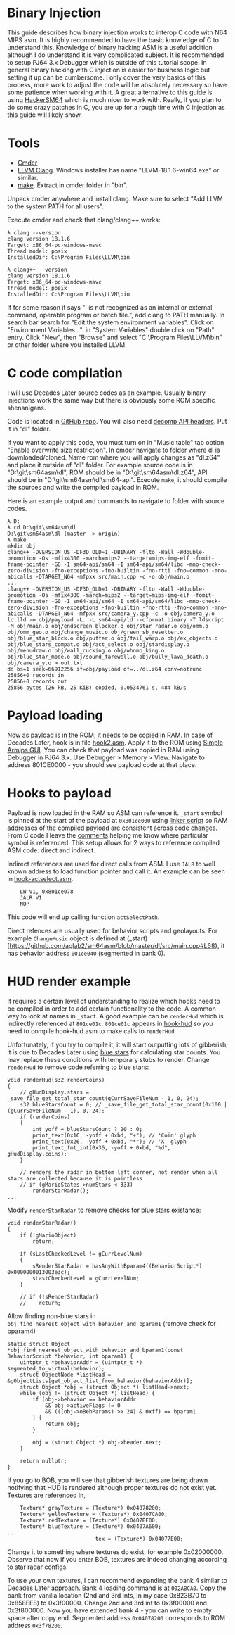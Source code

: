 # Binary Injection
This guide describes how binary injection works to interop C code with N64 MIPS asm. It is highly recommended to have the basic knowledge of C to understand this. Knowledge of binary hacking ASM is a useful addition although I do understand it is very complicated subject. It is recommended to setup PJ64 3.x Debugger which is outside of this tutorial scope. In general binary hacking with C injection is easier for business logic but setting it up can be cumbersome. I only cover the very basics of this process, more work to adjust the code will be absolutely necessary so have some patience when working with it. A great alternative to this guide is using [HackerSM64](https://github.com/HackerN64/HackerSM64) which is much nicer to work with. Really, if you plan to do some crazy patches in C, you are up for a rough time with C injection as this guide will likely show.

# Tools
* [Cmder](https://github.com/cmderdev/cmder/releases/latest)
* [LLVM Clang](https://github.com/llvm/llvm-project/releases). Windows installer has name "LLVM-18.1.6-win64.exe" or similar.
* [make](https://gnuwin32.sourceforge.net/downlinks/make-bin-zip.php). Extract in cmder folder in "bin".

Unpack cmder anywhere and install clang. Make sure to select "Add LLVM to the system PATH for all users".

Execute cmder and check that clang/clang++ works:
```
λ clang --version
clang version 18.1.6
Target: x86_64-pc-windows-msvc
Thread model: posix
InstalledDir: C:\Program Files\LLVM\bin

λ clang++ --version
clang version 18.1.6
Target: x86_64-pc-windows-msvc
Thread model: posix
InstalledDir: C:\Program Files\LLVM\bin
```

If for some reason it says "' is not recognized as an internal or external command, operable program or batch file.", add clang to PATH manually. In search bar search for "Edit the system environment variables". Click on "Environment Variables...". in "System Variables" double click on "Path" entry. Click "New", then "Browse" and select "C:\Program Files\LLVM\bin" or other folder where you installed LLVM.

# C code compilation

I will use Decades Later source codes as an example. Usually binary injections work the same way but there is obviously some ROM specific shenanigans.

Code is located in [GitHub repo](https://github.com/aglab2/sm64asm/tree/master/dl).
You will also need [decomp API headers](https://github.com/aglab2/sm64-api). Put it in "dl" folder. 

If you want to apply this code, you must turn on in "Music table" tab option "Enable overwrite size restriction".
In cmder navigate to folder where dl is downloaded/cloned. Name rom where you will apply changes as "dl.z64" and place it outside of "dl" folder. For example source code is in "D:\git\sm64asm\dl", ROM should be in "D:\git\sm64asm\dl.z64", API should be in "D:\git\sm64asm\dl\sm64-api".
Execute `make`, it should compile the sources and write the compiled payload in ROM.

Here is an example output and commands to navigate to folder with source codes.
```
λ D:
λ cd D:\git\sm64asm\dl
D:\git\sm64asm\dl (master -> origin)
λ make
mkdir obj
clang++ -DVERSION_US -DF3D_OLD=1 -DBINARY -flto -Wall -Wdouble-promotion -Os -mfix4300 -march=mips2 --target=mips-img-elf -fomit-frame-pointer -G0 -I sm64-api/sm64 -I sm64-api/sm64/libc -mno-check-zero-division -fno-exceptions -fno-builtin -fno-rtti -fno-common -mno-abicalls -DTARGET_N64 -mfpxx src/main.cpp -c -o obj/main.o
...
clang++ -DVERSION_US -DF3D_OLD=1 -DBINARY -flto -Wall -Wdouble-promotion -Os -mfix4300 -march=mips2 --target=mips-img-elf -fomit-frame-pointer -G0 -I sm64-api/sm64 -I sm64-api/sm64/libc -mno-check-zero-division -fno-exceptions -fno-builtin -fno-rtti -fno-common -mno-abicalls -DTARGET_N64 -mfpxx src/camera_y.cpp -c -o obj/camera_y.o
ld.lld -o obj/payload -L. -L sm64-api/ld --oformat binary -T ldscript -M obj/main.o obj/endscreen_blocker.o obj/star_radar.o obj/omm.o obj/omm_geo.o obj/change_music.o obj/green_sb_resetter.o obj/blue_star_block.o obj/puffer.o obj/fail_warp.o obj/ex_objects.o obj/blue_stars_compat.o obj/act_select.o obj/stardisplay.o obj/menudraw.o obj/wall_cucking.o obj/whomp_king.o obj/blue_star_mode.o obj/sound_farewell.o obj/bully_lava_death.o obj/camera_y.o > out.txt
dd bs=1 seek=66912256 if=obj/payload of=../dl.z64 conv=notrunc
25856+0 records in
25856+0 records out
25856 bytes (26 kB, 25 KiB) copied, 0.0534761 s, 484 kB/s
```

# Payload loading

Now as payload is in the ROM, it needs to be copied in RAM. In case of Decades Later, hook is in file [hook2.asm](https://github.com/aglab2/sm64asm/blob/master/dl/hook2.asm). Apply it to the ROM using [Simple Armips GUI](https://github.com/DavidSM64/SimpleArmipsGui/releases/download/1.3.2/Simple.Armips.Gui.v1.3.2.zip). You can check that payload was copied in RAM using Debugger in PJ64 3.x. Use Debugger > Memory > View. Navigate to address 801CE0000 - you should see payload code at that place.

# Hooks to payload

Payload is now loaded in the RAM so ASM can reference it. `_start` symbol is pinned at the start of the payload at `0x801ce000` using [linker script](https://github.com/aglab2/sm64asm/blob/master/dl/ldscript#L7-L9) so RAM addresses of the compiled payload are consistent across code changes. From C code I leave the [comments](https://github.com/aglab2/sm64asm/blob/master/dl/src/main.cpp#L56-L94) helping me know where particular symbol is referenced.
This setup allows for 2 ways to reference compiled ASM code: direct and indirect.

Indirect references are used for direct calls from ASM. I use `JALR` to well known address to load function pointer and call it. An example can be seen in [hook-actselect.asm](https://github.com/aglab2/sm64asm/blob/master/dl/hook-actselect.asm).
```
	LW V1, 0x801ce078
	JALR V1
	NOP
```

This code will end up calling function `actSelectPath`.

Direct refences are usually used for behavior scripts and geolayouts. For example `ChangeMusic` object is defined at (_start)[https://github.com/aglab2/sm64asm/blob/master/dl/src/main.cpp#L68}, it has behavior address `001ce040` (segmented in bank 0).

# HUD render example

It requires a certain level of understanding to realize which hooks need to be compiled in order to add certain functionality to the code. A common way to look at names in `_start`. A good example can be `renderHud` which is indirectly referenced at `801ce01c`. `801ce01c` appears in [hook-hud](https://github.com/aglab2/sm64asm/blob/master/dl/hook-hud.asm) so you need to compile hook-hud.asm to make calls to `renderHud`.

Unfortunately, if you try to compile it, it will start outputting lots of gibberish, it is due to Decades Later using [blue stars](https://github.com/aglab2/sm64asm/blob/master/dl/src/star_radar.cpp#L455-L456) for calculating star counts. You may replace these conditions with temporary stubs to render. Change `renderHud` to remove code referring to blue stars:
```
void renderHud(s32 renderCoins)
{
    // gHudDisplay.stars = _save_file_get_total_star_count(gCurrSaveFileNum - 1, 0, 24);
    s32 blueStarsCount = 0; // _save_file_get_total_star_count(0x100 | (gCurrSaveFileNum - 1), 0, 24);
    if (renderCoins)
    {
        int yoff = blueStarsCount ? 20 : 0;
        print_text(0x16, -yoff + 0xbd, "+"); // 'Coin' glyph
        print_text(0x26, -yoff + 0xbd, "*"); // 'X' glyph
        print_text_fmt_int(0x36, -yoff + 0xbd, "%d", gHudDisplay.coins);
    }

    // renders the radar in bottom left corner, not render when all stars are collected because it is pointless
    // if (gMarioStates->numStars < 333)
        renderStarRadar();
...
```

Modify `renderStarRadar` to remove checks for blue stars existance:
```
void renderStarRadar()
{
    if (!gMarioObject)
        return;

    if (sLastCheckedLevel != gCurrLevelNum)
    {
        sRenderStarRadar = hasAnyWithBparam4((BehaviorScript*) 0x0000000013003e3c);
        sLastCheckedLevel = gCurrLevelNum;
    }

    // if (!sRenderStarRadar)
    //    return;
```

Allow finding non-blue stars in `obj_find_nearest_object_with_behavior_and_bparam1` (remove check for bparam4)
```
static struct Object *obj_find_nearest_object_with_behavior_and_bparam1(const BehaviorScript *behavior, int bparam1) {
    uintptr_t *behaviorAddr = (uintptr_t *) segmented_to_virtual(behavior);
    struct ObjectNode *listHead = &gObjectLists[get_object_list_from_behavior(behaviorAddr)];
    struct Object *obj = (struct Object *) listHead->next;
    while (obj != (struct Object *) listHead) {
        if (obj->behavior == behaviorAddr
            && obj->activeFlags != 0
            && (((obj->oBehParams) >> 24) & 0xff) == bparam1
        ) {
            return obj;
        }

        obj = (struct Object *) obj->header.next;
    }

    return nullptr;
}
```

If you go to BOB, you will see that gibberish textures are being drawn notifying that HUD is rendered although proper textures do not exist yet. Textures are referenced in,
```
    Texture* grayTexture = (Texture*) 0x04078200;
    Texture* yellowTexture = (Texture*) 0x0407CA00;
    Texture* redTexture = (Texture*) 0x0407EE00;
    Texture* blueTexture = (Texture*) 0x0407A600;
...
                            tex = (Texture*) 0x04077E00;
```

Change it to something where textures do exist, for example 0x02000000. Observe that now if you enter BOB, textures are indeed changing according to star radar configs.

To use your own textures, I can recommend expanding the bank 4 similar to Decades Later approach. Bank 4 loading command is at `002ABCA0`. Copy the bank from vanilla location (2nd and 3rd ints, in my case 0x823B70 to 0x858EE8) to 0x3f00000. Change 2nd and 3rd int to 0x3f00000 and 0x3f800000. Now you have extended bank 4 - you can write to empty space after copy end. Segmented address `0x04078200` corresponds to ROM address `0x3f78200`.
